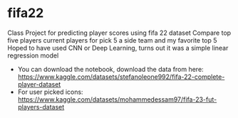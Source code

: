 # fifa22
Class Project for predicting player scores using fifa 22 dataset
Compare top five players current players for pick 5 a side team and my favorite top 5 
Hoped to have used CNN or Deep Learning, turns out it was a simple linear regression model

- You can download the notebook, download the data from here: https://www.kaggle.com/datasets/stefanoleone992/fifa-22-complete-player-dataset
- For user picked icons: https://www.kaggle.com/datasets/mohammedessam97/fifa-23-fut-players-dataset
